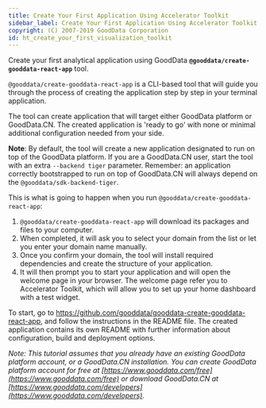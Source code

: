 ```yaml
---
title: Create Your First Application Using Accelerator Toolkit
sidebar_label: Create Your First Application Using Accelerator Toolkit
copyright: (C) 2007-2019 GoodData Corporation
id: ht_create_your_first_visualization_toolkit
---
```


Create your first analytical application using GoodData **`@gooddata/create-gooddata-react-app`** tool. 

`@gooddata/create-gooddata-react-app` is a CLI-based tool that will guide you through the process of creating the application 
step by step in your terminal application. 

The tool can create application that will target either GoodData platform or GoodData.CN. 
The created application is 'ready to go' with none or minimal additional configuration needed from your side. 

**Note**: By default, the tool will create a new application designated to run on top of the GoodData platform. If you are a
GoodData.CN user, start the tool with an extra `--backend tiger` parameter. Remember: an application correctly
bootstrapped to run on top of GoodData.CN will always depend on the `@gooddata/sdk-backend-tiger`.

This is what is going to happen when you run `@gooddata/create-gooddata-react-app`:

1. `@gooddata/create-gooddata-react-app` will download its packages and files to your computer.
2. When completed, it will ask you to select your domain from the list or let you enter your domain name manually.
3. Once you confirm your domain, the tool will install required dependencies and create the structure of your application.
4. It will then prompt you to start your application and will open the welcome page in your browser. The welcome page refer you to Accelerator Toolkit, which will allow you to set up your home dashboard with a test widget.

To start, go to https://github.com/gooddata/gooddata-create-gooddata-react-app, and follow the instructions in the README file. 
The created application contains its own README with further information about configuration, build and deployment options.

_Note: This tutorial assumes that you already have an existing GoodData platform account, or a GoodData.CN installation. 
You can create GoodData platform account for free at [https://www.gooddata.com/free](https://www.gooddata.com/free) or download
GoodData.CN at [https://www.gooddata.com/developers](https://www.gooddata.com/developers)._
